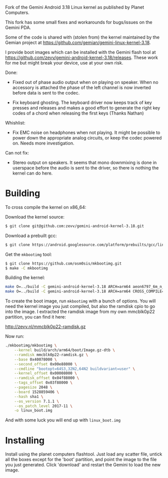 
Fork of the Gemini Android 3.18 Linux kernel as published by Planet Computers.

This fork has some small fixes and workarounds for bugs/issues on the Gemini
PDA. 

Some of the code is shared with (stolen from) the kernel maintained by the
Gemian project at https://github.com/gemian/gemini-linux-kernel-3.18.

I provide boot images which can be installed with the Gemini flash tool at
https://github.com/zevv/gemini-android-kernel-3.18/releases. These work for me
but might break your device, use at your own risk.

Done:

- Fixed out of phase audio output when on playing on speaker. When no accessory
  is attached the phase of the left channel is now inverted before data is sent
  to the codec.

- Fix keyboard ghosting. The keyboard driver now keeps track of key presses and
  releases and makes a good effort to generate the right key codes of a chord
  when releasing the first keys (Thanks Nathan)

Whishlist:

- Fix EMC noise on headphones when not playing. It might be possible to power
  down the appropriate analog circuits, or keep the codec powered on. Needs
  more investigation.

Can not fix:

- Stereo output on speakers. It seems that mono downmixing is done in userspace
  before the audio is sent to the driver, so there is nothing the kernel can
  do here.


# Building

To cross compile the kernel on x86_64:

Download the kernel source:

```bash
$ git clone git@github.com:zevv/gemini-android-kernel-3.18.git
```

Download a prebuilt gcc:

```bash
$ git clone https://android.googlesource.com/platform/prebuilts/gcc/linux-x86/aarch64/aarch64-linux-android-4.9 -b nougat-release --depth 1
```

Get the `mkbootimg` tool:

```bash
$ git clone https://github.com/osm0sis/mkbootimg.git
$ make -C mkbootimg
```

Building the kernel:

```bash
make O=../build -C gemini-android-kernel-3.18 ARCH=arm64 aeon6797_6m_n_defconfig
make O=../build -C gemini-android-kernel-3.18 ARCH=arm64 CROSS_COMPILE=../aarch64-linux-android-4.9/bin/aarch64-linux-android- -j8
```

To create the boot image, run `mkbootimg` with a bunch of options. You will
need the kernel image you just compiled, but also the ramdisk cpio to go into
the image. I extracted the ramdisk image from my own mmcblk0p22 partition, you
can find it here:

  http://zevv.nl/mmcblk0p22-ramdisk.gz

Now run:

```bash
./mkbootimg/mkbootimg \
    --kernel build/arch/arm64/boot/Image.gz-dtb \
    --ramdisk mmcblk0p22-ramdisk.gz \
    --base 0x40078000 \
    --second_offset 0x00e88000 \
    --cmdline "bootopt=64S3,32N2,64N2 buildvariant=user" \
    --kernel_offset 0x00008000 \
    --ramdisk_offset 0x04f88000 \
    --tags_offset 0x03f88000 \
    --pagesize 2048 \
    --board 1528859406 \
    --hash sha1 \
    --os_version 7.1.1 \
    --os_patch_level 2017-11 \
    -o linux_boot.img
```

And with some luck you will end up with `linux_boot.img`

# Installing

Install using the planet computers flashtool. Just load any scatter file,
untick all the boxes except for the 'boot' partition, and point the image to
the file you just generated. Click 'download' and restart the Gemini to load
the new image.
